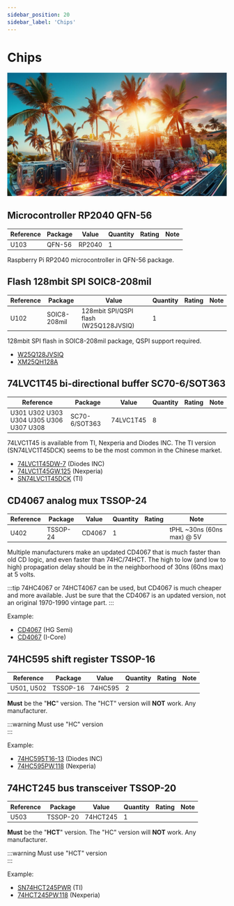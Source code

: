 ```yaml
---
sidebar_position: 20
sidebar_label: 'Chips'
---
```


# Chips

![](./img/chips2.jpg)

## Microcontroller RP2040 QFN-56

|**Reference**|**Package**|**Value**|**Quantity**|**Rating**|**Note**|
|-|-|-|-|-|-|
|U103|QFN-56|RP2040 | 1  ||

Raspberry Pi RP2040 microcontroller in QFN-56 package.

## Flash 128mbit SPI SOIC8-208mil

|**Reference**|**Package**|**Value**|**Quantity**|**Rating**|**Note**|
|-|-|-|-|-|-|
|U102  |SOIC8-208mil|128mbit SPI/QSPI flash (W25Q128JVSIQ)  |1  ||

128mbit SPI flash in SOIC8-208mil package, QSPI support required.

*   [W25Q128JVSIQ](https://item.szlcsc.com/98729.html)
*   [XM25QH128A](https://item.szlcsc.com/308377.html)


## 74LVC1T45 bi-directional buffer SC70-6/SOT363

|**Reference**|**Package**|**Value**|**Quantity**|**Rating**|**Note**|
|-|-|-|-|-|-|
|U301 U302 U303 U304 U305 U306 U307 U308|SC70-6/SOT363|74LVC1T45  |8  ||

74LVC1T45 is available from TI, Nexperia and Diodes INC. The TI version (SN74LVC1T45DCK) seems to be the most common in the Chinese market.

*   [74LVC1T45DW-7](https://item.szlcsc.com/180239.html) (Diodes INC)
*   [74LVC1T45GW,125](https://item.szlcsc.com/485235.html) (Nexperia)
*   [SN74LVC1T45DCK](https://item.szlcsc.com/9911.html) (TI) 

## CD4067 analog mux TSSOP-24

|**Reference**|**Package**|**Value**|**Quantity**|**Rating**|**Note**|
|-|-|-|-|-|-|
|U402|TSSOP-24|CD4067 |1  ||tPHL ~30ns (60ns max) @ 5V |

Multiple manufacturers make an updated CD4067 that is much faster than old CD logic, and even faster than 74HC/74HCT. The high to low (and low to high) propagation delay should be in the neighborhood of 30ns (60ns max) at 5 volts.

:::tip
74HC4067 or 74HCT4067 can be used, but CD4067 is much cheaper and more available. Just be sure that the CD4067 is an updated version, not an original 1970-1990 vintage part.
:::

Example:

*   [CD4067](https://item.szlcsc.com/8436782.html) (HG Semi)
*   [CD4067](https://item.szlcsc.com/8414592.html) (I-Core)

## 74HC595 shift register TSSOP-16

|**Reference**|**Package**|**Value**|**Quantity**|**Rating**|**Note**|
|-|-|-|-|-|-|
|U501, U502|TSSOP-16|74HC595  |2  ||

**Must** be the "**HC**" version. The "HCT" version will **NOT** work. Any manufacturer.

:::warning
Must use "HC" version  
:::

Example:

*   [74HC595T16-13](https://item.szlcsc.com/159448.html) (Diodes INC)
*   [74HC595PW,118](https://item.szlcsc.com/6414.html) (Nexperia)

## 74HCT245 bus transceiver TSSOP-20

|**Reference**|**Package**|**Value**|**Quantity**|**Rating**|**Note**|
|-|-|-|-|-|-|
|U503|TSSOP-20|74HCT245  |1  ||

**Must** be the "**HCT**" version. The "HC" version will **NOT** work. Any manufacturer.

:::warning
Must use "HCT" version  
:::

Example:

*   [SN74HCT245PWR](https://item.szlcsc.com/7251.html "SN74HCT245PWR ") (TI)
*   [74HCT245PW,118](https://item.szlcsc.com/6446.html "74HCT245PW,118 ") (Nexperia)
